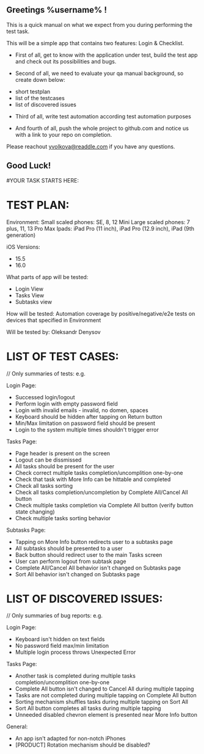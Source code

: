 ## Greetings %username% !

This is a quick manual on what we expect from you during performing the test task.

This will be a simple app that contains two features: Login & Checklist.

* First of all, get to know with the application under test, build the test app and check out its possibilities and bugs. 

* Second of all, we need to evaluate your qa manual background, so create down below:
 - short testplan 
 - list of the testcases
 - list of discovered issues
 
* Third of all, write test automation according test automation purposes  

* And fourth of all, push the whole project to github.com and notice us with a link to your repo on completion. 

Please reachout yvolkova@readdle.com if you have any questions.

## Good Luck!


#YOUR TASK STARTS HERE: 


# TEST PLAN: 

Environment:
Small scaled phones: SE, 8, 12 Mini
Large scaled phones: 7 plus, 11, 13 Pro Max
Ipads: iPad Pro (11 inch), iPad Pro (12.9 inch), iPad (9th generation)

iOS Versions:
- 15.5
- 16.0

What parts of app will be tested:
- Login View
- Tasks View
- Subtasks view

How will be tested:
Automation coverage by positive/negative/e2e tests on devices that specified in Environment

Will be tested by: 
Oleksandr Denysov


# LIST OF TEST CASES: 
// Only summaries of tests: e.g. 

Login Page:

- Successed login/logout
- Perform login with empty password field
- Login with invalid emails - invalid, no domen, spaces
- Keyboard should be hidden after tapping on Return button
- Min/Max limitation on password field should be present
- Login to the system multiple times shouldn't trigger error

Tasks Page:

- Page header is present on the screen
- Logout can be dissmissed
- All tasks should be present for the user
- Check correct multiple tasks completion/uncomplition one-by-one
- Check that task with More Info can be hittable and completed
- Check all tasks sorting
- Check all tasks completion/uncompletion by Complete All/Cancel All button
- Check multiple tasks completion via Complete All button (verify button state changing)
- Check multiple tasks sorting behavior

Subtasks Page:

- Tapping on More Info button redirects user to a subtasks page
- All subtasks should be presented to a user
- Back button should redirect user to the main Tasks screen
- User can perform logout from subtask page
- Complete All/Cancel All behavior isn't changed on Subtasks page
- Sort All behavior isn't changed on Subtasks page

# LIST OF DISCOVERED ISSUES:
// Only summaries of bug reports: e.g.

Login Page:

- Keyboard isn't hidden on text fields
- No password field max/min limitation
- Multiple login process throws Unexpected Error

Tasks Page:

- Another task is completed during multiple tasks completion/uncomplition one-by-one
- Complete All button isn't changed to Cancel All during multiple tapping
- Tasks are not completed during multiple tapping on Complete All button
- Sorting mechanism shuffles tasks during multiple tapping on Sort All
- Sort All button completes all tasks during multiple tapping
- Unneeded disabled chevron element is presented near More Info button

General:

- An app isn't adapted for non-notch iPhones
- [PRODUCT] Rotation mechanism should be disabled?
